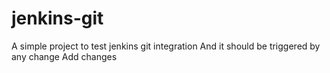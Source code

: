 # jenkins-git

A simple project to test jenkins git integration
And it should be triggered by any change
Add changes
